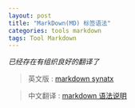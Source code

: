 ```yaml
---
layout: post
title: "MarkDown(MD) 标签语法"
categories: tools markdown
tags: Tool Markdown
---
```


*已经存在有组织良好的翻译了*

> 英文版 : [markdown synatx](http://daringfireball.net/projects/markdown/syntax)

> 中文翻译 : [markdown 语法说明](http://wowubuntu.com/markdown/)
